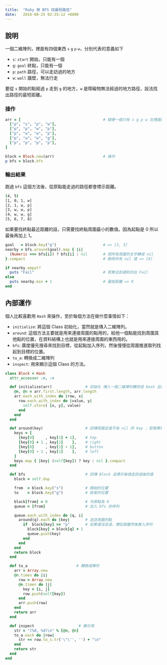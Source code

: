 ```yaml
---
title:  "Ruby 用 BFS 找最短路徑"
date:   2016-08-25 02:35:12 +0800
---
```


## 說明
一個二維陣列，裡面有四個東西 `s` `g` `p` `w`，分別代表的意義如下

- `s`: `start` 開始，只能有一個
- `g`: `goal` 終點，只能有一個
- `p`: `path` 路徑，可以走訪過的地方
- `w`: `wall` 牆壁，無法行走

要從 `s` 開始的點經過 `p` 走到 `g` 的地方，`w` 是障礙物無法經過的地方路徑，設法找出路徑的最短距離。

### 操作

```ruby
arr = [                                     # 隨便一個只有 s g p w 在裡面的二維陣列。
  ["p", "s", "p", "w"],
  ["p", "p", "w", "p"],
  ["p", "w", "w", "p"],
  ["p", "w", "w", "g"],
  ["p", "p", "p", "p"],
]

block = Block.new(arr)                      # 操作
p bfs = block.bfs

```

<!--excerpt-->

### 輸出結果
跑過 `bfs` 這個方法後，從原點能走過的路徑都會標示距離。

```sh
(4, 5)
[1, 0, 1, w]
[2, 1, w, p]
[3, w, w, p]
[4, w, w, g]
[5, 6, 7, 8]
```

如果要找終點最近距離的話，只需要找終點周圍最小的數值。因為起點是 0 所以最後再加上 1。

```ruby
goal   = block.key("g")                     # => [3, 3]
nearby = bfs.around(goal).map { |i|
  (Numeric === bfs[i]) ? bfs[i] : nil       # 把所有周圍的文字轉成 nil
}.compact                                   # 刪除所有 nil 值 => [8]

if nearby.empyt?
  puts "Fail"                               # 若無法到達則印出 Fail
else
  puts nearby.min + 1                       # 最短距離 => 9
end
```

## 內部運作
個人比較喜歡用 `Hash` 來操作，至於每個方法在做什麼事情如下：

- `initialize`: 將這個 Class 初始化，當然就是傳入二維陣列。
- `around`: 這個方法主要就是用來連接周圍的點用的，給他一個點能找到周圍其他點的位置，在資料結構上也就是用來連接周圍的東西用的。
- `bfs`: 廣度優先搜尋來找到目標，從起點加入序列，然後慢慢從周圍推進取列找起到目標的位置。
- `to_a`: 轉換成二維陣列
- `inspect`: 用來顯示這個 Class 的方法。

```ruby
class Block < Hash
  attr_accessor :m, :n

  def initialize(arr)               # 初始化 傳入一個二維陣列轉存成 Hash 且紀錄陣列的長寬
    @m, @n = arr.first.length, arr.length
    arr.each_with_index do |row, x|
      row.each_with_index do |value, y|
        self.store( [x, y], value)
      end
    end
  end

  def around(key)                   # 回傳周圍且值不為 nil 的 key ，型態陣列
    keys = [
      [key[0]     , key[1] + 1],    # top
      [key[0] + 1 , key[1]    ],    # right
      [key[0]     , key[1] - 1],    # button
      [key[0] - 1 , key[1]    ],    # left
    ]
    keys.map { |key| (self[key]) ? key : nil }.compact
  end

  def bfs                           # 回傳 Block 且標示每個走訪過後的值
    block = self.dup

    from  = block.key("s")          # 開始的位置
    to    = block.key("g")          # 結束的位置

    block[from] = 0                 # 令原點為 0
    queue = [from]                  # 加入 bfs 的序列

    queue.each_with_index do |q, i|
      around(q).each do |key|       # 走訪周圍的點
        if  block[key] == "p"       # 如果還沒走過，標記距離然後推入序列
          block[key] = block[q] + 1
          queue.push(key)
        end
      end
    end
    return block
  end

  def to_a                      # 轉換成陣列
    arr = Array.new
    @n.times do |i|
      row = Array.new
      @m.times do |j|
        key = [i, j]
        row.push(self[key])
      end
      arr.push(row)
    end
    return arr
  end

  def inspect                    # 顯示用
    str = "(%d, %d)\n" % [@m, @n]
    to_a.each do |row|
      str << row.to_s.tr('\"\'', '') + "\n"
    end
    return str
  end
end
```
